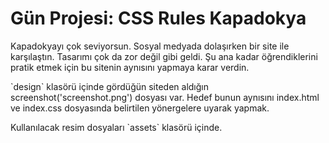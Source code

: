 # Gün Projesi: CSS Rules Kapadokya

Kapadokyayı çok seviyorsun. Sosyal medyada dolaşırken bir site ile karşılaştın. Tasarımı çok da zor değil gibi geldi. Şu ana kadar öğrendiklerini pratik etmek için bu sitenin aynısını yapmaya karar verdin.

\`design\` klasörü içinde gördüğün siteden aldığın screenshot('screenshot.png') dosyası var. Hedef bunun aynısını index.html ve index.css dosyasında belirtilen yönergelere uyarak yapmak.

Kullanılacak resim dosyaları \`assets\` klasörü içinde.
